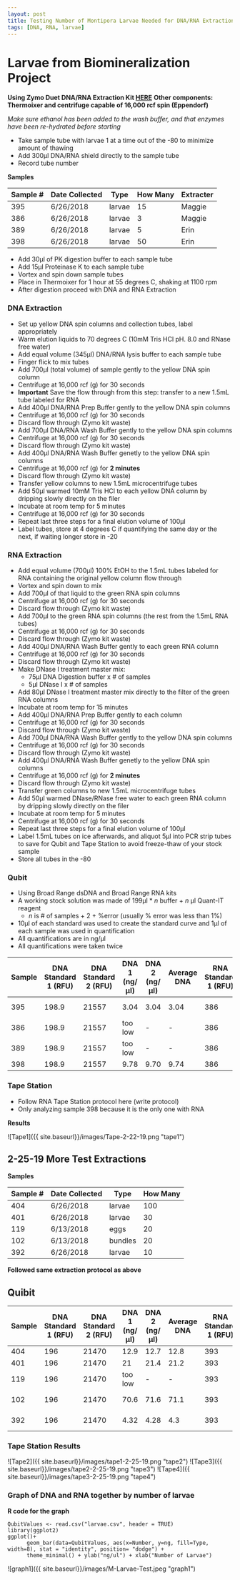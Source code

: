 ```yaml
---
layout: post
title: Testing Number of Montipora Larvae Needed for DNA/RNA Extraction
tags: [DNA, RNA, larvae]
---
```


# Larvae from Biomineralization Project

**Using Zymo Duet DNA/RNA Extraction Kit [HERE](https://files.zymoresearch.com/protocols/_d7003t_d7003_quick-dna-rna_miniprep_plus_kit.pdf)**
**Other components: Thermoixer and centrifuge capable of 16,000 rcf spin (Eppendorf)**

_Make sure ethanol has been added to the wash buffer, and that enzymes have been re-hydrated before starting_

- Take sample tube with larvae 1 at a time out of the -80 to minimize amount of thawing
- Add 300µl DNA/RNA shield directly to the sample tube
- Record tube number

**Samples**

|Sample #|Date Collected|Type|How Many|Extracter|
|-----|-------|------|------|------|
|395|6/26/2018|larvae|15|Maggie|
|386|6/26/2018|larvae|3|Maggie|
|389|6/26/2018|larvae|5|Erin|
|398|6/26/2018|larvae|50|Erin|

- Add 30µl of PK digestion buffer to each sample tube
- Add 15µl Proteinase K to each sample tube
- Vortex and spin down sample tubes
- Place in Thermoixer for 1 hour at 55 degrees C, shaking at 1100 rpm
- After digestion proceed with DNA and RNA Extraction
### DNA Extraction
- Set up yellow DNA spin columns and collection tubes, label appropriately
- Warm elution liquids to 70 degrees C (10mM Tris HCl pH. 8.0 and RNase free water)
- Add equal volume (345µl) DNA/RNA lysis buffer to each sample tube
- Finger flick to mix tubes
- Add 700µl (total volume) of sample gently to the yellow DNA spin column
- Centrifuge at 16,000 rcf (g) for 30 seconds
- **Important** Save the flow through from this step: transfer to a new 1.5mL tube labeled for RNA
- Add 400µl DNA/RNA Prep Buffer gently to the yellow DNA spin columns
- Centrifuge at 16,000 rcf (g) for 30 seconds
- Discard flow through (Zymo kit waste)
- Add 700µl DNA/RNA Wash Buffer gently to the yellow DNA spin columns
- Centrifuge at 16,000 rcf (g) for 30 seconds
- Discard flow through (Zymo kit waste)
- Add 400µl DNA/RNA Wash Buffer genetly to the yellow DNA spin columns
- Centrifuge at 16,000 rcf (g) for **2 minutes**
- Discard flow through (Zymo kit waste)
- Transfer yellow columns to new 1.5mL microcentrifuge tubes
- Add 50µl warmed 10mM Tris HCl to each yellow DNA column by dripping slowly directly on the filer
- Incubate at room temp for 5 minutes
- Centrifuge at 16,000 rcf (g) for 30 seconds
- Repeat last three steps for a final elution volume of 100µl
- Label tubes, store at 4 degrees C if quantifying the same day or the next, if waiting longer store in -20

### RNA Extraction
- Add equal volume (700µl) 100% EtOH to the 1.5mL tubes labeled for RNA containing the original yellow column flow through
- Vortex and spin down to mix
- Add 700µl of that liquid to the green RNA spin columns
- Centrifuge at 16,000 rcf (g) for 30 seconds
- Discard flow through (Zymo kit waste)
- Add 700µl to the green RNA spin columns (the rest from the 1.5mL RNA tubes)
- Centrifuge at 16,000 rcf (g) for 30 seconds
- Discard flow through (Zymo kit waste)
- Add 400µl DNA/RNA Wash Buffer gently to each green RNA column
- Centrifuge at 16,000 rcf (g) for 30 seconds
- Discard flow through (Zymo kit waste)
- Make DNase I treatment master mix:
    - 75µl DNA Digestion buffer x # of samples
    - 5µl DNase I x # of samples
- Add 80µl DNase I treatment master mix directly to the filter of the green RNA columns
- Incubate at room temp for 15 minutes
- Add 400µl DNA/RNA Prep Buffer gently to each column
- Centrifuge at 16,000 rcf (g) for 30 seconds
- Discard flow through (Zymo kit waste)
- Add 700µl DNA/RNA Wash Buffer gently to the yellow DNA spin columns
- Centrifuge at 16,000 rcf (g) for 30 seconds
- Discard flow through (Zymo kit waste)
- Add 400µl DNA/RNA Wash Buffer genetly to the yellow DNA spin columns
- Centrifuge at 16,000 rcf (g) for **2 minutes**
- Discard flow through (Zymo kit waste)
- Transfer green columns to new 1.5mL microcentrifuge tubes
- Add 50µl warmed DNase/RNase free water to each green RNA column by dripping slowly directly on the filer
- Incubate at room temp for 5 minutes
- Centrifuge at 16,000 rcf (g) for 30 seconds
- Repeat last three steps for a final elution volume of 100µl
- Label 1.5mL tubes on ice afterwards, and aliquot 5µl into PCR strip tubes to save for Qubit and Tape Station to avoid freeze-thaw of your stock sample
- Store all tubes in the -80

### Qubit
- Using Broad Range dsDNA and Broad Range RNA kits
- A working stock solution was made of 199µl * _n_ buffer + _n_ µl Quant-IT reagent
    - _n_ is # of samples + 2 + %error (usually % error was less than 1%)
- 10µl of each standard was used to create the standard curve and 1µl of each sample was used in quantification
- All quantifications are in ng/µl
- All quantifications were taken twice

|Sample|DNA Standard 1 (RFU)|DNA Standard 2 (RFU)|DNA 1 (ng/µl)|DNA 2 (ng/µl)|Average DNA| RNA Standard 1 (RFU)| RNA Standard 2 (RFU)| RNA 1 (ng/µl)|RNA 2 (ng/ul)|Average RNA|
|------|----------|----------|-------------|-------------|-------------|-------------|----|----|----|----|
|395|198.9|21557|3.04|3.04|3.04|386|11014|too low|-| -|
|386|198.9|21557|too low|-|-|386|11014|too low|-|-|
|389|198.9|21557|too low|-|-|386|11014|too low|-|-|
|398|198.9|21557|9.78|9.70|9.74|386|11014|15.2|14.4|14.8|

### Tape Station
- Follow RNA Tape Station protocol here (write protocol)
- Only analyzing sample 398 because it is the only one with RNA

**Results**

![Tape1]({{ site.baseurl}}/images/Tape-2-22-19.png "tape1")

## 2-25-19 More Test Extractions
**Samples**

|Sample #|Date Collected|Type|How Many|
|-----|-------|------|------|
|404|6/26/2018|larvae|100|
|401|6/26/2018|larvae|30|
|119|6/13/2018|eggs|20|
|102|6/13/2018|bundles|20|
|392|6/26/2018|larvae|10|

**Followed same extraction protocol as above**
## Quibit


|Sample|DNA Standard 1 (RFU)|DNA Standard 2 (RFU)|DNA 1 (ng/µl)|DNA 2 (ng/µl)|Average DNA| RNA Standard 1 (RFU)| RNA Standard 2 (RFU)| RNA 1 (ng/µl)|RNA 2 (ng/ul)|Average RNA|
|------|----------|----------|-------------|-------------|-------------|-------------|----|----|----|----|
|404|196|21470|12.9|12.7|12.8|393|10798|46|45.8|45.9|
|401|196|21470|21|21.4|21.2|393|10798|27.8|27.6|27.7|
|119|196|21470|too low|-|-|393|10798|101|101|101|
|102|196|21470|70.6|71.6|71.1|393|10798|too low|-|-|
|392|196|21470|4.32|4.28|4.3|393|10798|too low|-|-|

### Tape Station Results

![Tape2]({{ site.baseurl}}/images/tape1-2-25-19.png "tape2")
![Tape3]({{ site.baseurl}}/images/tape2-2-25-19.png "tape3")
![Tape4]({{ site.baseurl}}/images/tape3-2-25-19.png "tape4")

### Graph of DNA and RNA together by number of larvae

**R code for the graph**

```
QubitValues <- read.csv("larvae.csv", header = TRUE)
library(ggplot2)
ggplot()+
	  geom_bar(data=QubitValues, aes(x=Number, y=ng, fill=Type, width=8), stat = "identity", position= "dodge") +
	  theme_minimal() + ylab("ng/ul") + xlab("Number of Larvae")
```

![graph1]({{ site.baseurl}}/images/M-Larvae-Test.jpeg "graph1")
